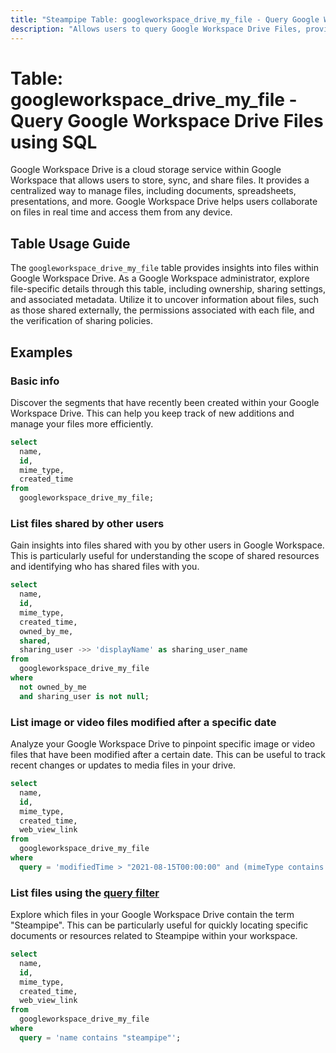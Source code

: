 ```yaml
---
title: "Steampipe Table: googleworkspace_drive_my_file - Query Google Workspace Drive Files using SQL"
description: "Allows users to query Google Workspace Drive Files, providing insights into file details, ownership, sharing settings, and more."
---
```


# Table: googleworkspace_drive_my_file - Query Google Workspace Drive Files using SQL

Google Workspace Drive is a cloud storage service within Google Workspace that allows users to store, sync, and share files. It provides a centralized way to manage files, including documents, spreadsheets, presentations, and more. Google Workspace Drive helps users collaborate on files in real time and access them from any device.

## Table Usage Guide

The `googleworkspace_drive_my_file` table provides insights into files within Google Workspace Drive. As a Google Workspace administrator, explore file-specific details through this table, including ownership, sharing settings, and associated metadata. Utilize it to uncover information about files, such as those shared externally, the permissions associated with each file, and the verification of sharing policies.

## Examples

### Basic info
Discover the segments that have recently been created within your Google Workspace Drive. This can help you keep track of new additions and manage your files more efficiently.

```sql
select
  name,
  id,
  mime_type,
  created_time
from
  googleworkspace_drive_my_file;
```

### List files shared by other users
Gain insights into files shared with you by other users in Google Workspace. This is particularly useful for understanding the scope of shared resources and identifying who has shared files with you.

```sql
select
  name,
  id,
  mime_type,
  created_time,
  owned_by_me,
  shared,
  sharing_user ->> 'displayName' as sharing_user_name
from
  googleworkspace_drive_my_file
where
  not owned_by_me
  and sharing_user is not null;
```

### List image or video files modified after a specific date
Analyze your Google Workspace Drive to pinpoint specific image or video files that have been modified after a certain date. This can be useful to track recent changes or updates to media files in your drive.

```sql
select
  name,
  id,
  mime_type,
  created_time,
  web_view_link
from
  googleworkspace_drive_my_file
where
  query = 'modifiedTime > "2021-08-15T00:00:00" and (mimeType contains "image/" or mimeType contains "video/")';
```

### List files using the [query filter](https://developers.google.com/drive/api/v3/search-files)
Explore which files in your Google Workspace Drive contain the term "Steampipe". This can be particularly useful for quickly locating specific documents or resources related to Steampipe within your workspace.

```sql
select
  name,
  id,
  mime_type,
  created_time,
  web_view_link
from
  googleworkspace_drive_my_file
where
  query = 'name contains "steampipe"';
```